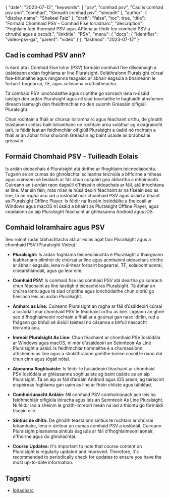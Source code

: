{
  "date": "2023-07-12",
  "keywords": [
"psv",
"comhad psv",
"Cad is comhad psv ann",
"comhad",
"Síneadh comhad psv",
"síneadh"
],
  "author": {
    "display_name": "Shakeel Faiz"
},
  "draft": "false",
  "toc": true,
  "title": "Formáid Chomhaid PSV - Comhad Físe Iolradharc",
  "description": "Foghlaim faoi fhormáid PSV agus APInna ar féidir leo comhaid PSV a chruthú agus a oscailt.",
  "linktitle": "PSV",
  "menu": {
    "docs": {
      "identifier": "video-psv-ga",
      "parent": "video"
}
},
  "lastmod": "2023-07-12"
}

## Cad is comhad PSV ann?

Is éard atá i Comhad Físe Iolraí (PSV) formáid comhaid físe dílseánaigh a úsáideann ardán foghlama ar líne Pluralsight. Soláthraíonn Pluralsight cúrsaí físe-bhunaithe agus ranganna teagaisc ar ábhair éagsúla a bhaineann le forbairt bogearraí, TF, agus scileanna cruthaitheacha.

Tá comhaid PSV ionchódaithe agus criptithe go sonrach lena n-úsáid laistigh den ardán Pluralsight agus níl siad beartaithe le haghaidh athsheinm díreach lasmuigh den fheidhmchlár nó den suíomh Gréasáin oifigiúil Pluralsight.

Chun rochtain a fháil ar chúrsaí Iolramhairc agus féachaint orthu, de ghnáth teastaíonn síntiús bailí Iolramhairc nó rochtain arna soláthar ag d’eagraíocht uait. Is féidir leat an feidhmchlár oifigiúil Pluralsight a úsáid nó rochtain a fháil ar an ábhar trína shuíomh Gréasáin ag baint úsáide as brabhsálaí gréasáin.

## Formáid Chomhaid PSV - Tuilleadh Eolais 

Is ardán oideachais é Pluralsight atá dírithe ar fhoghlaim teicneolaíochta. Tugann sé an cumas do ghnólachtaí scileanna teicniúla a bhfoirne a mheas agus cuireann sé bealach ar fáil chun cuspóirí gnó ábhartha a mhúineadh. Cuireann an t-ardán raon éagsúil d’fhíseáin oideachais ar fáil, atá inrochtana ar líne. Mar sin féin, más mian le húsáideoirí féachaint ar na físeáin seo as líne, tá an rogha acu iad a íoslódáil mar chomhaid PSV agus úsáid a bhaint as Pluralsight Offline Player. Is féidir na físeáin íoslódáilte a fheiceáil ar Windows agus macOS trí úsáid a bhaint as Pluralsight Offline Player, agus ceadaíonn an aip Pluralsight féachaint ar ghléasanna Android agus iOS.

## Comhaid Iolramhairc agus PSV

Seo roinnt rudaí tábhachtacha atá ar eolas agat faoi Pluralsight agus a chomhaid PSV (Pluralsight Video):

- **Pluralsight:** Is ardán foghlama teicneolaíochta é Pluralsight a thairgeann leabharlann ollmhór de chúrsaí ar líne agus acmhainní oideachais dírithe ar ábhair éagsúla, lena n-áirítear forbairt bogearraí, TF, eolaíocht sonraí, cibearshlándáil, agus go leor eile.

- **Comhaid PSV:** Is comhaid físe iad comhaid PSV atá deartha go sonrach chun féachaint as líne laistigh d'éiceachóras Pluralsight. Tá ábhar an chúrsa iontu agus tá siad criptithe agus ionchódaithe chun oibriú go heisiach leis an ardán Pluralsight.

- **Amharc as Líne:** Cuireann Pluralsight an rogha ar fáil d’úsáideoirí cúrsaí a íoslódáil mar chomhaid PSV le féachaint orthu as líne. Ligeann an ghné seo d’fhoghlaimeoirí rochtain a fháil ar a gcúrsaí gan nasc idirlín, rud a fhágann go bhfuil sé áisiúil taisteal nó cásanna a bhfuil nascacht teoranta acu.

- **Imreoir Pluralsight As Líne:** Chun féachaint ar chomhaid PSV íoslódála ar Windows agus macOS, ní mór d’úsáideoirí an Seinnteoir As Líne Pluralsight a úsáid. Is feidhmchlár tiomnaithe é a chumasaíonn athsheinm as líne agus a sholáthraíonn gnéithe breise cosúil le rianú dul chun cinn agus tógáil nótaí.

- **Aipeanna Soghluaiste:** Is féidir le húsáideoirí féachaint ar chomhaid PSV íoslódála ar ghléasanna soghluaiste ag baint úsáide as an aip Pluralsight. Tá an aip ar fáil d’ardáin Android agus iOS araon, ag tairiscint eispéireas foghlama gan uaim as líne ar fhóin chliste agus táibléad.

- **Comhoiriúnacht Ardáin:** Níl comhaid PSV comhoiriúnach ach leis na feidhmchláir oifigiúla Iolracha agus leis an Seinnteoir As Líne Pluralsight. Ní féidir iad a sheinm le gnáth-imreoirí meán ná iad a thiontú go formáidí físeáin eile.

- **Síntiús de dhíth:** De ghnáth teastaíonn síntiús le rochtain ar chúrsaí Iolramhairc, lena n-áirítear an cumas comhaid PSV a íoslódáil. Cuireann Pluralsight pleananna síntiúis éagsúla ar fáil d’fhoghlaimeoirí aonair, d’fhoirne agus do ghnólachtaí.

- **Course Updates:** It's important to note that course content on Pluralsight is regularly updated and improved. Therefore, it's recommended to periodically check for updates to ensure you have the most up-to-date information.

## Tagairtí
* [Iolradharc]( https://en.wikipedia.org/wiki/Pluralsight)


